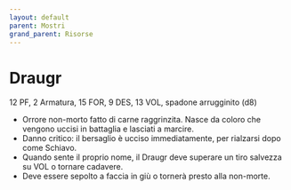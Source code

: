 ```yaml
---
layout: default
parent: Mostri
grand_parent: Risorse 
---
```


# Draugr

12 PF, 2 Armatura, 15 FOR, 9 DES, 13 VOL, spadone arrugginito (d8)

- Orrore non-morto fatto di carne raggrinzita. Nasce da coloro che vengono uccisi in battaglia e lasciati a marcire.
- Danno critico: il bersaglio è ucciso immediatamente, per rialzarsi dopo come Schiavo.
- Quando sente il proprio nome, il Draugr deve superare un tiro salvezza su VOL o tornare cadavere.
- Deve essere sepolto a faccia in giù o tornerà presto alla non-morte.